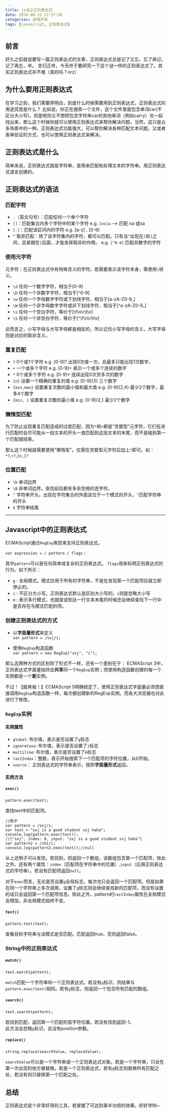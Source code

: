 ```yaml
---
title: js谜之正则表达式
date: 2016-08-15 22:57:58
categories: 前端开发
tags: [javascript, 正则表达式]
---
```


## 前言
好久之前就说要写一篇正则表达式的文章，正则表达式总是记了又忘，忘了再记，记了再忘，卒。
言归正传，今天终于要研究一下这个谜一样的正则表达式了。其实正则表达式并不难（真的吗？orz）

## 为什么要用正则表达式
在学习之前，我们需要弄明白，到底什么时候需要用到正则表达式，正则表达式的用途究竟是什么？
比如说，你正在搜索一个文件，这个文件里面包含单词car(不区分大小写)，但是呢你又不想把包含字符串car的其他单词（例如carry）也一起找出来，那么这个时候你就可以使用正则表达式来帮你解决问题。当然，这只是众多场景中的一种。正则表达式功能强大，可以帮你解决各种匹配文本问题。又或者表单验证的方式，也可以使用正则表达式来解决。

## 正则表达式是什么
简单来说，正则表达式就是字符串，是用来匹配和处理文本的字符串。用正则表达式语言创建的。

## 正则表达式的语法
### 匹配字符
* `.`（英文句号）：匹配任何一个单个字符
* `[]`：匹配集合内多个字符中的某个字符
e.g. `[ns]a` --> 匹配 na 或sa
* `[-]`：匹配该区间内的字符
e.g. [a-z] , [0-9]
* `^` 取非匹配：除了该字符集内的字符，都可以匹配。只有当`^`出现在`[`和`]`之间，且紧跟在`[`后面，才能发挥取非的作用。
e.g. `[^0-9]` 匹配非数字的字符

### 使用元字符
元字符：在正则表达式中有特殊含义的字符。若需要表示该字符本身，需使用`\`转义。
* `\d` 任何一个数字字符，相当于[0-9]
* `\D` 任何一个非数字字符，相当于[^0-9]
* `\w` 任何一个字母数字字符或下划线字符，相当于[a-zA-Z0-9_]
* `\W` 任何一个非字母数字字符或非下划线字符，相当于[^a-zA-Z0-9_]
* `\s` 任何一个空白字符，等价于[\f\n\r\t\v]
* `\S` 任何一个非空白字符，等价于[^\f\n\r\t\v]

总而言之，小写字母与大写字母都是相反的，所以记住小写字母的含义，大写字母则是对应的取非含义。

### 重复匹配
* `?` 0个或1个字符
e.g. [0-9]? 出现0次或一次，且最多只能出现1次数字。
* `+` 一个或多个字符
e.g. [0-9]+ 表示一个或多个连续的数字
* `*` 0个或多个字符
e.g. [0-9]* 连续出现0次货多次的数字
* `{n}` 设置一个精确的重复的值
e.g. [0-9]{3} 三个数字
* `{min,max}` 设置重复次数的最小值和最大值
e.g. [0-9]{2,4} 最少2个数字，最多4个数字
* `{min, }` 设置重复次数的最小值
e.g. [0-9]{2,} 最少2个数字

### 懒惰型匹配

为了防止出现重复匹配造成的过度匹配，因为`*`和`+`都是“贪婪型”元字符，它们在进行匹配时会尽可能从一段文本的开头一直匹配到这段文本的末尾，而不是碰到第一个匹配就结束。

那么这个时候就需要使用"懒惰型"。仅需在贪婪型元字符后加上`?`即可。如：`*?`,`+?`,`{n,}?` 


### 位置匹配
* `\b` 单词边界
* `\B` 非单词边界。查找前后都有多余空格的连字符。
* `^` 字符串开头。出现在字符集合的外面且位于一个模式的开头，`^`匹配字符串的开头
* `$` 字符串结尾


---


## Javascript中的正则表达式
ECMAScript通过`RegExp`类型来支持正则表达式。

    var expression = / pattern / flags；
    
其中`pattern`可以是任何简单或复杂的正则表达式。
`flags`用来标明正则表达式的行为。如下所示：
* `g` : 全局模式。模式应用于所有的字符串，不是在发现第一个匹配项后就立即停止的。
* `i` : 不区分大小写。正则表达式默认是区别大小写的。`i`则是忽略大小写
* `m` : 表示多行模式，也就是说到达一行文本末尾的时候还会继续查找下一行中是否存在与模式匹配的项。

### 创建正则表达式的方式
* 以**字面量形式**来定义  
`var pattern = /sxj/i;`

* 使用`RegExp`构造函数    
`var pattern = new RegExp("sxj", "i"); `

那么这两种方式的区别除了形式不一样，还有一个差别在于：
ECMAScript 3中，正则表达式字面量始终会**共享**同一个`RegExp`实例；而使用构造函数创建的每一个实例都是一个**新**实例。

不过！【敲黑板！】ECMAScript 5明确规定了，使用正则表达式字面量必须想直接调用`RegExp`构造函数一样，每次都创建新的RegExp实例。而各大浏览器也对此进行了修改。

### `RegExp`实例
#### 实例属性
* `global`: 布尔值，表示是否设置了`g`标志
* `ignoreCase`: 布尔值，表示是否设置了`i`标志
* `multiline`: 布尔值，表示是否设置了`m`标志
* `lastIndex`：整数，表示开始搜索下一个匹配项的字符位置，从0开始。
* `source`： 正则表达式的字符串表示。按照**字面量形式**返回。

#### 实例方法
##### `exec()`

    pattern.exec(text);

查找text中的匹配项。

    //例子
    var pattern = /sxj/i;
    var text = "sxj is a good student sxj haha";
    console.log(pattern.exec(text));
    //["sxj", index: 0, input: "sxj is a good student sxj haha"]
    var pattern2 = /shi/i;
    console.log(pattern2,exec(text));//null
    
从上述例子可以发现，若找到，则返回一个数组，该数组包含第一个匹配项，除此之外，还有两个属性：`index`（匹配项在字符串中的位置）,`input`（应用正则表达式的字符串）。若没有匹配项返回`null`。

对于`exec`而言，无论是否设置`g`全局标志，每次也只会返回一个匹配项。但是如果在同一个字符串上多次调用，设置了`g`标志则会继续查找新的匹配项，而没有设置的话只会返回第一个匹配项信息。除此之外，pattern的`lastIndex`属性在全局模式会增加，非全局模式始终不变。

##### `test()`
    pattern.test(text);

查看目标字符串与该模式是否匹配。匹配返回true，否则返回false。

### String中的正则表达式
##### `match()`

    text.match(pattern);
    
`match`匹配一个字符串和一个正则表达式。若没有`g`标识，则结果与`pattern.exec(text)`相同。若有`g`标志，则返回一个包含所有匹配的数组。

##### `search()`

    text.search(pattern);
    
若找到匹配，返回第一个匹配的首字符位置。若没有找到返回-1。  
此方法会忽略`g`标识，且没有position参数。

##### `replace()`

    string.replace(searchValue, replaceValue);
    
`searchValue`可以是一个字符串或一个正则表达式对象。若是一个字符串，只会在第一次出现的地方被替换。若是一个正则表达式，若有`g`标志则替换所有匹配之处，若没有则只替换第一个匹配之处。


## 总结
正则表达式是个非常好用的工具，若掌握了可达到事半功倍的效果。好好学哟~